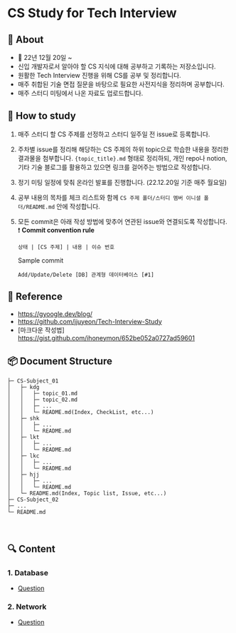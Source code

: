 # CS Study for Tech Interview

## :loudspeaker: About

- :calendar: 22년 12월 20일 ~
- 신입 개발자로서 알아야 할 CS 지식에 대해 공부하고 기록하는 저장소입니다.
- 원활한 Tech Interview 진행을 위해 CS를 공부 및 정리합니다.
- 매주 취합된 기술 면접 질문을 바탕으로 필요한 사전지식을 정리하며 공부합니다.
- 매주 스터디 미팅에서 나온 자료도 업로드합니다.

## :page_facing_up: How to study

1. 매주 스터디 할 CS 주제를 선정하고 스터디 일주일 전 issue로 등록합니다.
2. 주차별 issue를 정리해 해당하는 CS 주제의 하위 topic으로 학습한 내용을 정리한 결과물을 첨부합니다. `{topic_title}.md` 형태로 정리하되, 개인 repo나 notion, 기타 기술 블로그를 활용하고 있으면 링크를 걸어주는 방법으로 작성합니다.
3. 정기 미팅 일정에 맞춰 온라인 발표를 진행합니다. (22.12.20일 기준 매주 월요일)
4. 공부 내용의 목차를 체크 리스트와 함께 `CS 주제 폴더/스터디 멤버 이니셜 폴더/README.md` 안에 작성합니다.
5. 모든 commit은 아래 작성 방법에 맞추어 연관된 issue와 연결되도록 작성합니다.  
   :exclamation: **Commit convention rule**

   ```text
   상태 | [CS 주제] | 내용 | 이슈 번호
   ```

   Sample commit

   ```text
   Add/Update/Delete [DB] 관계형 데이터베이스 [#1]
   ```

## :page_facing_up: Reference

- https://gyoogle.dev/blog/
- https://github.com/jjuyeon/Tech-Interview-Study
- [마크다운 작성법] https://gist.github.com/ihoneymon/652be052a0727ad59601

## :package: Document Structure

```text
├─ CS-Subject_01
│   ├─ kdg
│   │   ├─ topic_01.md
│   │   ├─ topic_02.md
│   │   ├─ ...
│   │   └─ README.md(Index, CheckList, etc...)
│   ├─ shk
│   │   ├─ ...
│   │   └─ README.md
│   ├─ lkt
│   │   ├─ ...
│   │   └─ README.md
│   ├─ lkc
│   │   ├─ ...
│   │   └─ README.md
│   ├─ hjj
│   │   ├─ ...
│   │   └─ README.md
│   └─ README.md(Index, Topic list, Issue, etc...)
├─ CS-Subject_02
├─ ...
└─ README.md
```

<br/>

## :mag: Content

### 1. Database

- [Question](./database/README.md)

### 2. Network

- [Question](./network/README.md)
